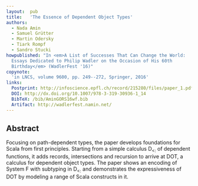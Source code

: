 ```yaml
---
layout:  pub
title:   'The Essence of Dependent Object Types'
authors:
  - Nada Amin
  - Samuel Grütter
  - Martin Odersky
  - Tiark Rompf
  - Sandro Stucki
howpublished: "In <em>A List of Successes That Can Change the World:
  Essays Dedicated to Philip Wadler on the Occasion of His 60th
  Birthday</em> (WadlerFest '16)"
copynote:
  'in LNCS, volume 9600, pp. 249--272, Springer, 2016'
links:
  Postprint: http://infoscience.epfl.ch/record/215280/files/paper_1.pdf
  DOI: http://dx.doi.org/10.1007/978-3-319-30936-1_14
  BibTeX: /bib/AminGORS16wf.bib
  Artifact: http://wadlerfest.namin.net/
---
```


## Abstract

Focusing on path-dependent types, the paper develops foundations for
Scala from first principles.  Starting from a simple calculus
D<sub><:</sub> of dependent functions, it adds records, intersections
and recursion to arrive at DOT, a calculus for dependent object
types. The paper shows an encoding of System F with subtyping in
D<sub><:</sub> and demonstrates the expressiveness of DOT by modeling
a range of Scala constructs in it.
